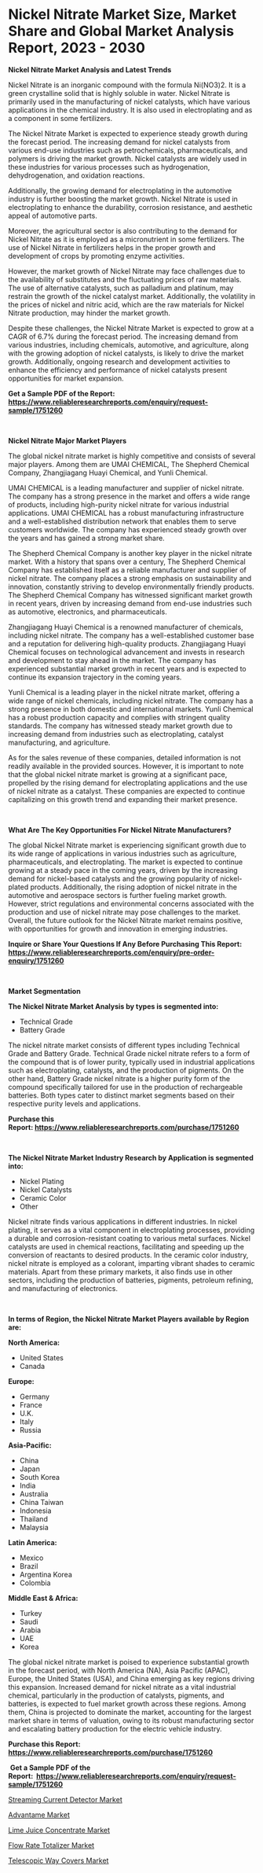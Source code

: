 <p><h1>Nickel Nitrate Market Size, Market Share and Global Market Analysis Report, 2023 - 2030</h1></p><p><strong>Nickel Nitrate Market Analysis and Latest Trends</strong></p>
<p><p>Nickel Nitrate is an inorganic compound with the formula Ni(NO3)2. It is a green crystalline solid that is highly soluble in water. Nickel Nitrate is primarily used in the manufacturing of nickel catalysts, which have various applications in the chemical industry. It is also used in electroplating and as a component in some fertilizers.</p><p>The Nickel Nitrate Market is expected to experience steady growth during the forecast period. The increasing demand for nickel catalysts from various end-use industries such as petrochemicals, pharmaceuticals, and polymers is driving the market growth. Nickel catalysts are widely used in these industries for various processes such as hydrogenation, dehydrogenation, and oxidation reactions.</p><p>Additionally, the growing demand for electroplating in the automotive industry is further boosting the market growth. Nickel Nitrate is used in electroplating to enhance the durability, corrosion resistance, and aesthetic appeal of automotive parts.</p><p>Moreover, the agricultural sector is also contributing to the demand for Nickel Nitrate as it is employed as a micronutrient in some fertilizers. The use of Nickel Nitrate in fertilizers helps in the proper growth and development of crops by promoting enzyme activities.</p><p>However, the market growth of Nickel Nitrate may face challenges due to the availability of substitutes and the fluctuating prices of raw materials. The use of alternative catalysts, such as palladium and platinum, may restrain the growth of the nickel catalyst market. Additionally, the volatility in the prices of nickel and nitric acid, which are the raw materials for Nickel Nitrate production, may hinder the market growth.</p><p>Despite these challenges, the Nickel Nitrate Market is expected to grow at a CAGR of 6.7% during the forecast period. The increasing demand from various industries, including chemicals, automotive, and agriculture, along with the growing adoption of nickel catalysts, is likely to drive the market growth. Additionally, ongoing research and development activities to enhance the efficiency and performance of nickel catalysts present opportunities for market expansion.</p></p>
<p><strong>Get a Sample PDF of the Report:&nbsp; <a href="https://www.reliableresearchreports.com/enquiry/request-sample/1751260">https://www.reliableresearchreports.com/enquiry/request-sample/1751260</a></strong></p>
<p>&nbsp;</p>
<p><strong>Nickel Nitrate Major Market Players</strong></p>
<p><p>The global nickel nitrate market is highly competitive and consists of several major players. Among them are UMAI CHEMICAL, The Shepherd Chemical Company, Zhangjiagang Huayi Chemical, and Yunli Chemical.</p><p>UMAI CHEMICAL is a leading manufacturer and supplier of nickel nitrate. The company has a strong presence in the market and offers a wide range of products, including high-purity nickel nitrate for various industrial applications. UMAI CHEMICAL has a robust manufacturing infrastructure and a well-established distribution network that enables them to serve customers worldwide. The company has experienced steady growth over the years and has gained a strong market share.</p><p>The Shepherd Chemical Company is another key player in the nickel nitrate market. With a history that spans over a century, The Shepherd Chemical Company has established itself as a reliable manufacturer and supplier of nickel nitrate. The company places a strong emphasis on sustainability and innovation, constantly striving to develop environmentally friendly products. The Shepherd Chemical Company has witnessed significant market growth in recent years, driven by increasing demand from end-use industries such as automotive, electronics, and pharmaceuticals.</p><p>Zhangjiagang Huayi Chemical is a renowned manufacturer of chemicals, including nickel nitrate. The company has a well-established customer base and a reputation for delivering high-quality products. Zhangjiagang Huayi Chemical focuses on technological advancement and invests in research and development to stay ahead in the market. The company has experienced substantial market growth in recent years and is expected to continue its expansion trajectory in the coming years.</p><p>Yunli Chemical is a leading player in the nickel nitrate market, offering a wide range of nickel chemicals, including nickel nitrate. The company has a strong presence in both domestic and international markets. Yunli Chemical has a robust production capacity and complies with stringent quality standards. The company has witnessed steady market growth due to increasing demand from industries such as electroplating, catalyst manufacturing, and agriculture.</p><p>As for the sales revenue of these companies, detailed information is not readily available in the provided sources. However, it is important to note that the global nickel nitrate market is growing at a significant pace, propelled by the rising demand for electroplating applications and the use of nickel nitrate as a catalyst. These companies are expected to continue capitalizing on this growth trend and expanding their market presence.</p></p>
<p>&nbsp;</p>
<p><strong>What Are The Key Opportunities For Nickel Nitrate Manufacturers?</strong></p>
<p><p>The global Nickel Nitrate market is experiencing significant growth due to its wide range of applications in various industries such as agriculture, pharmaceuticals, and electroplating. The market is expected to continue growing at a steady pace in the coming years, driven by the increasing demand for nickel-based catalysts and the growing popularity of nickel-plated products. Additionally, the rising adoption of nickel nitrate in the automotive and aerospace sectors is further fueling market growth. However, strict regulations and environmental concerns associated with the production and use of nickel nitrate may pose challenges to the market. Overall, the future outlook for the Nickel Nitrate market remains positive, with opportunities for growth and innovation in emerging industries.</p></p>
<p><strong>Inquire or Share Your Questions If Any Before Purchasing This Report: <a href="https://www.reliableresearchreports.com/enquiry/pre-order-enquiry/1751260">https://www.reliableresearchreports.com/enquiry/pre-order-enquiry/1751260</a></strong></p>
<p>&nbsp;</p>
<p><strong>Market Segmentation</strong></p>
<p><strong>The Nickel Nitrate Market Analysis by types is segmented into:</strong></p>
<p><ul><li>Technical Grade</li><li>Battery Grade</li></ul></p>
<p><p>The nickel nitrate market consists of different types including Technical Grade and Battery Grade. Technical Grade nickel nitrate refers to a form of the compound that is of lower purity, typically used in industrial applications such as electroplating, catalysts, and the production of pigments. On the other hand, Battery Grade nickel nitrate is a higher purity form of the compound specifically tailored for use in the production of rechargeable batteries. Both types cater to distinct market segments based on their respective purity levels and applications.</p></p>
<p><strong>Purchase this Report:&nbsp;<a href="https://www.reliableresearchreports.com/purchase/1751260">https://www.reliableresearchreports.com/purchase/1751260</a></strong></p>
<p>&nbsp;</p>
<p><strong>The Nickel Nitrate Market Industry Research by Application is segmented into:</strong></p>
<p><ul><li>Nickel Plating</li><li>Nickel Catalysts</li><li>Ceramic Color</li><li>Other</li></ul></p>
<p><p>Nickel nitrate finds various applications in different industries. In nickel plating, it serves as a vital component in electroplating processes, providing a durable and corrosion-resistant coating to various metal surfaces. Nickel catalysts are used in chemical reactions, facilitating and speeding up the conversion of reactants to desired products. In the ceramic color industry, nickel nitrate is employed as a colorant, imparting vibrant shades to ceramic materials. Apart from these primary markets, it also finds use in other sectors, including the production of batteries, pigments, petroleum refining, and manufacturing of electronics.</p></p>
<p>&nbsp;</p>
<p><strong>In terms of Region, the Nickel Nitrate Market Players available by Region are:</strong></p>
<p>
    <p> <strong> North America: </strong>
        <ul>
            <li>United States</li>
            <li>Canada</li>
        </ul>
        </p> 
    <p> <strong> Europe: </strong>
        <ul>
            <li>Germany</li>
            <li>France</li>
            <li>U.K.</li>
            <li>Italy</li>
            <li>Russia</li>
        </ul>
        </p> 
    <p> <strong> Asia-Pacific: </strong>
        <ul>
            <li>China</li>
            <li>Japan</li>
            <li>South Korea</li>
            <li>India</li>
            <li>Australia</li>
            <li>China Taiwan</li>
            <li>Indonesia</li>
            <li>Thailand</li>
            <li>Malaysia</li>
        </ul>
        </p> 
    <p> <strong> Latin America: </strong>
        <ul>
            <li>Mexico</li>
            <li>Brazil</li>
            <li>Argentina Korea</li>
            <li>Colombia</li>
        </ul>
        </p> 
    <p> <strong> Middle East & Africa: </strong>
        <ul>
            <li>Turkey</li>
            <li>Saudi</li>
            <li>Arabia</li>
            <li>UAE</li>
            <li>Korea</li>
        </ul>
    </p>
    </p>
<p><p>The global nickel nitrate market is poised to experience substantial growth in the forecast period, with North America (NA), Asia Pacific (APAC), Europe, the United States (USA), and China emerging as key regions driving this expansion. Increased demand for nickel nitrate as a vital industrial chemical, particularly in the production of catalysts, pigments, and batteries, is expected to fuel market growth across these regions. Among them, China is projected to dominate the market, accounting for the largest market share in terms of valuation, owing to its robust manufacturing sector and escalating battery production for the electric vehicle industry.</p></p>
<p><strong>Purchase this Report: <a href="https://www.reliableresearchreports.com/purchase/1751260">https://www.reliableresearchreports.com/purchase/1751260</a></strong></p>
<p>&nbsp;<strong>Get a Sample PDF of the Report:&nbsp;&nbsp;<a href="https://www.reliableresearchreports.com/enquiry/request-sample/1751260">https://www.reliableresearchreports.com/enquiry/request-sample/1751260</a></strong></p>
<p><strong></strong></p>
<p><p><a href="https://medium.com/@abhishekreliable23/streaming-current-detector-market-trends-and-market-analysis-forecasted-for-period-2023-2030-7d33f932401f">Streaming Current Detector Market</a></p><p><a href="https://github.com/Chiragrp23/Market-Research-Report-List-1/blob/main/advantame-market.md">Advantame Market</a></p><p><a href="https://github.com/Chiragrp22/Market-Research-Report-List-1/blob/main/lime-juice-concentrate-market.md">Lime Juice Concentrate Market</a></p><p><a href="https://medium.com/@amrutreliable23/flow-rate-totalizer-market-exploring-market-share-market-trends-and-future-growth-627a490417d2">Flow Rate Totalizer Market</a></p><p><a href="https://medium.com/@sanjubabarp23/telescopic-way-covers-market-report-reveals-the-latest-trends-and-growth-opportunities-of-this-1acd13cf6264">Telescopic Way Covers Market</a></p></p>